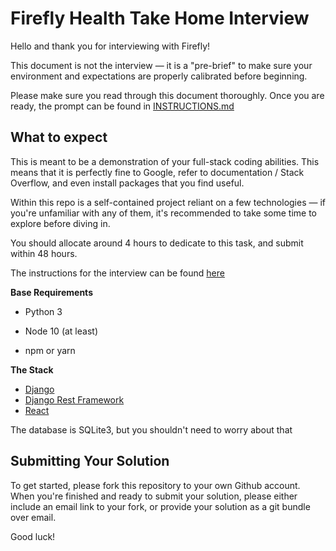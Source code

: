 # Firefly Health Take Home Interview

Hello and thank you for interviewing with Firefly!

This document is not the interview — it is a "pre-brief" to make sure your environment and expectations are properly calibrated before beginning.

Please make sure you read through this document thoroughly. Once you are ready, the prompt can be found in [INSTRUCTIONS.md](INSTRUCTIONS.md)

## What to expect

This is meant to be a demonstration of your full-stack coding abilities. This means that it is perfectly fine to Google, refer to documentation / Stack Overflow, and even install packages that you find useful.

Within this repo is a self-contained project reliant on a few technologies — if you're unfamiliar with any of them, it's recommended to take some time to explore before diving in.

You should allocate around 4 hours to dedicate to this task, and submit within 48 hours.

The instructions for the interview can be found [here](INSTRUCTIONS.md)

**Base Requirements**

- Python 3

- Node 10 (at least)

- npm or yarn

**The Stack**

- [Django](https://docs.djangoproject.com/en/3.0/)
- [Django Rest Framework](https://www.django-rest-framework.org/)
- [React](https://reactjs.org/docs/getting-started.html)

The database is SQLite3, but you shouldn't need to worry about that

## Submitting Your Solution

To get started, please fork this repository to your own Github account. When you're finished and ready to submit your solution, please either include an email link to your fork, or provide your solution as a git bundle over email.

Good luck!

